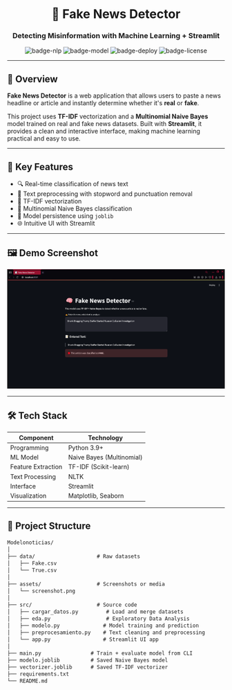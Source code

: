 <div align="center">

# 🧠 Fake News Detector  
### Detecting Misinformation with Machine Learning + Streamlit  

![badge-nlp](https://img.shields.io/badge/NLP-TF--IDF-informational?style=flat-square&logo=python&color=4AB197)
![badge-model](https://img.shields.io/badge/Model-Naive%20Bayes-brightgreen?style=flat-square)
![badge-deploy](https://img.shields.io/badge/Deployment-Streamlit-blueviolet?style=flat-square)
![badge-license](https://img.shields.io/badge/License-MIT-yellow?style=flat-square)

</div>

---

## 📌 Overview

**Fake News Detector** is a web application that allows users to paste a news headline or article and instantly determine whether it's **real** or **fake**.

This project uses **TF-IDF** vectorization and a **Multinomial Naive Bayes** model trained on real and fake news datasets. Built with **Streamlit**, it provides a clean and interactive interface, making machine learning practical and easy to use.

---

## 🧠 Key Features

- 🔍 Real-time classification of news text
- 🧹 Text preprocessing with stopword and punctuation removal
- 📐 TF-IDF vectorization
- 🤖 Multinomial Naive Bayes classification
- 💾 Model persistence using `joblib`
- 🌐 Intuitive UI with Streamlit

---

## 🖼️ Demo Screenshot

<img src="assets/screenshot.png" alt="Fake News Detector Screenshot" width="800"/>

---

## 🛠️ Tech Stack

| Component        | Technology            |
|------------------|------------------------|
| Programming      | Python 3.9+            |
| ML Model         | Naive Bayes (Multinomial) |
| Feature Extraction | TF-IDF (Scikit-learn) |
| Text Processing  | NLTK                   |
| Interface        | Streamlit              |
| Visualization    | Matplotlib, Seaborn    |

---

## 📁 Project Structure

```
Modelonoticias/
│
├── data/                    # Raw datasets
│   ├── Fake.csv
│   └── True.csv
│
├── assets/                  # Screenshots or media
│   └── screenshot.png
│
├── src/                     # Source code
│   ├── cargar_datos.py         # Load and merge datasets
│   ├── eda.py                  # Exploratory Data Analysis
│   ├── modelo.py              # Model training and prediction
│   ├── preprocesamiento.py    # Text cleaning and preprocessing
│   └── app.py                 # Streamlit UI app
│
├── main.py                # Train + evaluate model from CLI
├── modelo.joblib          # Saved Naive Bayes model
├── vectorizer.joblib      # Saved TF-IDF vectorizer
├── requirements.txt
└── README.md
```

